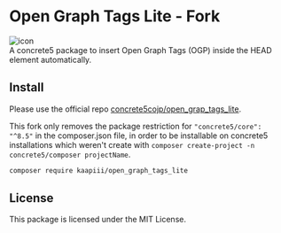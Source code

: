 # Open Graph Tags Lite - Fork

![icon](https://raw.github.com/hissy/addon_open_graph_tags_lite/master/icon.png)  
A concrete5 package to insert Open Graph Tags (OGP) inside the HEAD element automatically.

##

## Install

Please use the official repo [concrete5cojp/open_grap_tags_lite](https://github.com/concrete5cojp/open_graph_tags_lite).

This fork only removes the package restriction for `"concrete5/core": "^8.5"` in the composer.json file, in order to be installable on concrete5 installations which weren't create with `composer create-project -n concrete5/composer projectName`.

```bash
composer require kaapiii/open_graph_tags_lite
```

## License

This package is licensed under the MIT License.
